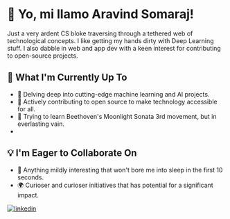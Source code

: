 # 🖖 Yo, mi llamo Aravind Somaraj!

Just a very ardent CS bloke traversing through a tethered web of technological concepts. I like getting my hands dirty with Deep Learning stuff. I also dabble in web and app dev with a keen interest for contributing to open-source projects.

## 🔭 What I'm Currently Up To

- 🤖 Delving deep into cutting-edge machine learning and AI projects.
- 🚀 Actively contributing to open source to make technology accessible for all.
- 🎹 Trying to learn Beethoven's Moonlight Sonata 3rd movement, but in everlasting vain.
- 
## 💡 I'm Eager to Collaborate On

- 🤝 Anything mildly interesting that won't bore me into sleep in the first 10 seconds.
- 🌍 Curioser and curioser initiatives that has potential for a significant impact.

[<i class="fa-brands fa-instagram"></i>](instagram.com/aravindsomaraj/) [![linkedin](https://in.linkedin.com/in/aravind-somaraj-b14865250)](https://in.linkedin.com/in/aravind-somaraj-b14865250)
